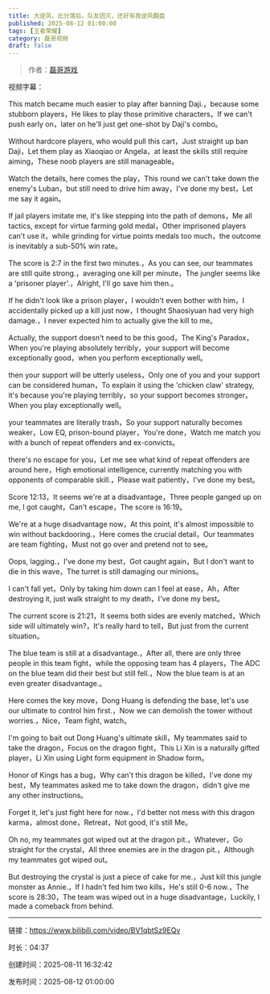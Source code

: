 ```yaml
---
title: 大逆风，比分落后，队友团灭，还好有我逆风翻盘
published: 2025-08-12 01:00:00
tags: [王者荣耀]
category: 磊哥视频
draft: false
---
```



> 作者：[磊哥游戏](https://space.bilibili.com/268941858?spm_id_from=333.788.upinfo.head.click)

视频字幕：

This match became much easier to play after banning Daji.，because some stubborn players，He likes to play those primitive characters，If we can't push early on，later on he'll just get one-shot by Daji's combo。

Without hardcore players, who would pull this cart，Just straight up ban Daji，Let them play as Xiaoqiao or Angela，at least the skills still require aiming，These noob players are still manageable。

Watch the details, here comes the play，This round we can't take down the enemy's Luban，but still need to drive him away，I've done my best，Let me say it again。

If jail players imitate me, it's like stepping into the path of demons，Me all tactics, except for virtue farming gold medal，Other imprisoned players can't use it，while grinding for virtue points medals too much，the outcome is inevitably a sub-50% win rate。

The score is 2:7 in the first two minutes.，As you can see, our teammates are still quite strong.，averaging one kill per minute，The jungler seems like a 'prisoner player'.，Alright, I'll go save him then.。

If he didn't look like a prison player，I wouldn't even bother with him，I accidentally picked up a kill just now，I thought Shaosiyuan had very high damage.，I never expected him to actually give the kill to me。

Actually, the support doesn't need to be this good，The King's Paradox，When you're playing absolutely terribly，your support will become exceptionally good，when you perform exceptionally well。

then your support will be utterly useless，Only one of you and your support can be considered human，To explain it using the 'chicken claw' strategy, it's because you're playing terribly，so your support becomes stronger，When you play exceptionally well。

your teammates are literally trash，So your support naturally becomes weaker，Low EQ, prison-bound player，You're done，Watch me match you with a bunch of repeat offenders and ex-convicts。

there's no escape for you，Let me see what kind of repeat offenders are around here，High emotional intelligence, currently matching you with opponents of comparable skill.，Please wait patiently，I've done my best。

Score 12:13，It seems we're at a disadvantage，Three people ganged up on me, I got caught，Can't escape，The score is 16:19。

We're at a huge disadvantage now，At this point, it's almost impossible to win without backdooring.，Here comes the crucial detail，Our teammates are team fighting，Must not go over and pretend not to see。

Oops, lagging.，I've done my best，Got caught again，But I don't want to die in this wave，The turret is still damaging our minions。

I can't fall yet，Only by taking him down can I feel at ease，Ah，After destroying it, just walk straight to my death，I've done my best。

The current score is 21:21，It seems both sides are evenly matched，Which side will ultimately win?，It's really hard to tell，But just from the current situation。

The blue team is still at a disadvantage.，After all, there are only three people in this team fight，while the opposing team has 4 players，The ADC on the blue team did their best but still fell.，Now the blue team is at an even greater disadvantage.。

Here comes the key move，Dong Huang is defending the base, let's use our ultimate to control him first.，Now we can demolish the tower without worries.，Nice，Team fight, watch。

I'm going to bait out Dong Huang's ultimate skill，My teammates said to take the dragon，Focus on the dragon fight，This Li Xin is a naturally gifted player，Li Xin using Light form equipment in Shadow form。

Honor of Kings has a bug，Why can't this dragon be killed，I've done my best，My teammates asked me to take down the dragon，didn't give me any other instructions。

Forget it, let's just fight here for now.，I'd better not mess with this dragon karma，almost done，Retreat，Not good, it's still Me。

Oh no, my teammates got wiped out at the dragon pit.，Whatever，Go straight for the crystal，All three enemies are in the dragon pit.，Although my teammates got wiped out。

But destroying the crystal is just a piece of cake for me.，Just kill this jungle monster as Annie.，If I hadn't fed him two kills，He's still 0-6 now.，The score is 28:30，The team was wiped out in a huge disadvantage，Luckily, I made a comeback from behind.

---

链接：https://www.bilibili.com/video/BV1qbtSz9EQv

时长：04:37

创建时间：2025-08-11 16:32:42

发布时间：2025-08-12 01:00:00
